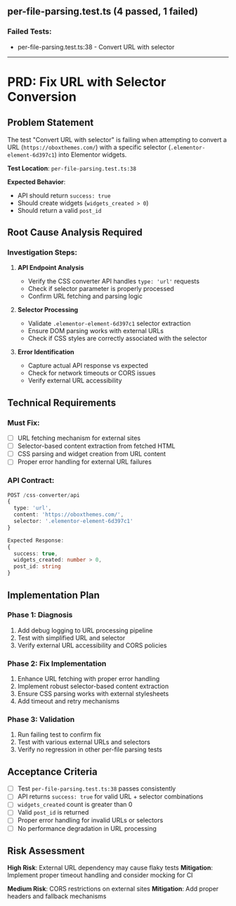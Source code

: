 ## per-file-parsing.test.ts (4 passed, 1 failed)

### Failed Tests:
- per-file-parsing.test.ts:38 - Convert URL with selector

---

# PRD: Fix URL with Selector Conversion

## Problem Statement

The test "Convert URL with selector" is failing when attempting to convert a URL (`https://oboxthemes.com/`) with a specific selector (`.elementor-element-6d397c1`) into Elementor widgets.

**Test Location**: `per-file-parsing.test.ts:38`

**Expected Behavior**: 
- API should return `success: true`
- Should create widgets (`widgets_created > 0`)
- Should return a valid `post_id`

## Root Cause Analysis Required

### Investigation Steps:
1. **API Endpoint Analysis**
   - Verify the CSS converter API handles `type: 'url'` requests
   - Check if selector parameter is properly processed
   - Confirm URL fetching and parsing logic

2. **Selector Processing**
   - Validate `.elementor-element-6d397c1` selector extraction
   - Ensure DOM parsing works with external URLs
   - Check if CSS styles are correctly associated with the selector

3. **Error Identification**
   - Capture actual API response vs expected
   - Check for network timeouts or CORS issues
   - Verify external URL accessibility

## Technical Requirements

### Must Fix:
- [ ] URL fetching mechanism for external sites
- [ ] Selector-based content extraction from fetched HTML
- [ ] CSS parsing and widget creation from URL content
- [ ] Proper error handling for external URL failures

### API Contract:
```typescript
POST /css-converter/api
{
  type: 'url',
  content: 'https://oboxthemes.com/',
  selector: '.elementor-element-6d397c1'
}

Expected Response:
{
  success: true,
  widgets_created: number > 0,
  post_id: string
}
```

## Implementation Plan

### Phase 1: Diagnosis
1. Add debug logging to URL processing pipeline
2. Test with simplified URL and selector
3. Verify external URL accessibility and CORS policies

### Phase 2: Fix Implementation
1. Enhance URL fetching with proper error handling
2. Implement robust selector-based content extraction
3. Ensure CSS parsing works with external stylesheets
4. Add timeout and retry mechanisms

### Phase 3: Validation
1. Run failing test to confirm fix
2. Test with various external URLs and selectors
3. Verify no regression in other per-file parsing tests

## Acceptance Criteria

- [ ] Test `per-file-parsing.test.ts:38` passes consistently
- [ ] API returns `success: true` for valid URL + selector combinations
- [ ] `widgets_created` count is greater than 0
- [ ] Valid `post_id` is returned
- [ ] Proper error handling for invalid URLs or selectors
- [ ] No performance degradation in URL processing

## Risk Assessment

**High Risk**: External URL dependency may cause flaky tests
**Mitigation**: Implement proper timeout handling and consider mocking for CI

**Medium Risk**: CORS restrictions on external sites
**Mitigation**: Add proper headers and fallback mechanisms
